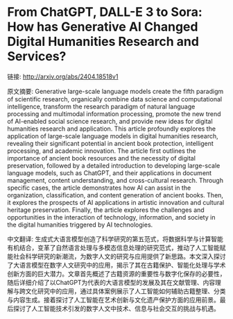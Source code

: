 # From ChatGPT, DALL-E 3 to Sora: How has Generative AI Changed Digital Humanities Research and Services?

链接: http://arxiv.org/abs/2404.18518v1

原文摘要:
Generative large-scale language models create the fifth paradigm of
scientific research, organically combine data science and computational
intelligence, transform the research paradigm of natural language processing
and multimodal information processing, promote the new trend of AI-enabled
social science research, and provide new ideas for digital humanities research
and application. This article profoundly explores the application of
large-scale language models in digital humanities research, revealing their
significant potential in ancient book protection, intelligent processing, and
academic innovation. The article first outlines the importance of ancient book
resources and the necessity of digital preservation, followed by a detailed
introduction to developing large-scale language models, such as ChatGPT, and
their applications in document management, content understanding, and
cross-cultural research. Through specific cases, the article demonstrates how
AI can assist in the organization, classification, and content generation of
ancient books. Then, it explores the prospects of AI applications in artistic
innovation and cultural heritage preservation. Finally, the article explores
the challenges and opportunities in the interaction of technology, information,
and society in the digital humanities triggered by AI technologies.

中文翻译:
生成式大语言模型创造了科学研究的第五范式，将数据科学与计算智能有机结合，变革了自然语言处理与多模态信息处理的研究范式，推动了人工智能赋能社会科学研究的新潮流，为数字人文的研究与应用提供了新思路。本文深入探讨了大语言模型在数字人文研究中的应用，揭示了其在古籍保护、智能化处理与学术创新方面的巨大潜力。文章首先概述了古籍资源的重要性与数字化保存的必要性，随后详细介绍了以ChatGPT为代表的大语言模型的发展及其在文献管理、内容理解与跨文化研究中的应用，通过具体案例展示了人工智能如何辅助古籍整理、分类与内容生成。接着探讨了人工智能在艺术创新与文化遗产保护方面的应用前景。最后探讨了人工智能技术引发的数字人文中技术、信息与社会交互的挑战与机遇。
